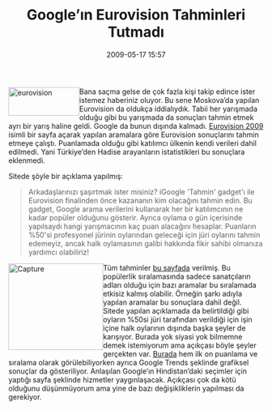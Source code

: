 ﻿---
layout: post
title: Google&#8217;&#305;n Eurovision Tahminleri Tutmad&#305;
date: 2009-05-17 15:57
comments: true
categories: []
---
<p><img style="border-bottom: 0px; border-left: 0px; display: inline; margin-left: 0px; border-top: 0px; margin-right: 0px; border-right: 0px" title="eurovision" border="0" alt="eurovision" align="left" src="http://onurbaykal.com.tr/wp-content/uploads/2009/05/eurovision.gif" width="140" height="56" /> Bana saçma gelse de çok fazla kişi takip edince ister istemez haberiniz oluyor. Bu sene Moskova’da yapılan Eurovision da oldukça iddialıydık. Tabii her yarışmada olduğu gibi bu yarışmada da sonuçları tahmin etmek ayrı bir yarış haline geldi. Google da bunun dışında kalmadı. <a href="http://www.google.com.tr/intl/tr/landing/eurovision/index.html">Eurovision 2009</a> isimli bir sayfa açarak yapılan aramalara göre Eurovision sonuçlarını tahmin etmeye çalıştı. Puanlamada olduğu gibi katılımcı ülkenin kendi verileri dahil edilmedi. Yani Türkiye’den Hadise arayanların istatistikleri bu sonuçlara eklenmedi.</p> <!--more-->  <p>Sitede şöyle bir açıklama yapılmış:</p>  <blockquote>   <p>Arkadaşlarınızı şaşırtmak ister misiniz? iGoogle 'Tahmin' gadget'ı ile Eurovision finalinden önce kazananın kim olacağını tahmin edin. Bu gadget, Google arama verilerini kullanarak her bir katılımcının ne kadar popüler olduğunu gösterir. Ayrıca oylama o gün içerisinde yapılsaydı hangi yarışmacının kaç puan alacağını hesaplar. Puanların %50'si profesyonel jürinin oylarından geleceği için jüri oylarını tahmin edemeyiz, ancak halk oylamasının galibi hakkında fikir sahibi olmanıza yardımcı olabiliriz!</p> </blockquote>  <p><img style="border-bottom: 0px; border-left: 0px; display: inline; margin-left: 0px; border-top: 0px; margin-right: 0px; border-right: 0px" title="Capture" border="0" alt="Capture" align="left" src="http://onurbaykal.com.tr/wp-content/uploads/2009/05/capture2.jpg" width="187" height="171" /> Tüm tahminler <a href="http://www.google.com.tr/intl/tr/landing/eurovision/results.html">bu sayfada</a> verilmiş. Bu popülerlik sıralamasında sadece sanatçıların adları olduğu için bazı aramalar bu sıralamada etkisiz kalmış olabilir. Örneğin şarkı adıyla yapılan aramalar bu sonuçlara dahil değil. Sitede yapılan açıklamada da belirtildiği gibi oyların %50si jüri tarafından verildiği için işin içine halk oylarının dışında başka şeyler de karışıyor. Burada yok siyasi yok bilmemne demek istemiyorum ama açıkçası böyle şeyler gerçekten var. <a href="http://eurovisiongadget.appspot.com/">Burada</a> hem ilk on puanlama ve sıralama olarak görülebiliyorken ayrıca Google Trends şeklinde grafiksel sonuçlar da gösteriliyor. Anlaşılan Google’ın Hindistan’daki seçimler için yaptığı sayfa şeklinde hizmetler yaygınlaşacak. Açıkçası çok da kötü olduğunu düşünmüyorum ama yine de bazı değişikliklerin yapılması da gerekiyor.</p>
